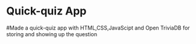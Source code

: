 # Quick-quiz App

#Made a quick-quiz app with HTML,CSS,JavaScipt and Open TriviaDB for storing and showing up the question

<img src = "https://zubair-droid.github.io/Quick-quiz/" alt = "">

